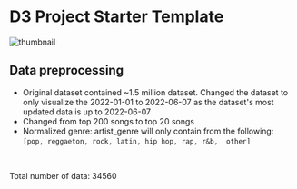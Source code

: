 # D3 Project Starter Template

![thumbnail](https://media.github.students.cs.ubc.ca/user/10565/files/b87f929e-664f-4329-bc94-dc20ed61533a)


## Data preprocessing

- Original dataset contained ~1.5 million dataset. Changed the dataset to only visualize the 2022-01-01 to 2022-06-07 as the dataset's most updated data is up to 2022-06-07
- Changed from top 200 songs to top 20 songs
- Normalized genre: artist_genre will only contain from the following: `[pop, reggaeton, rock, latin, hip hop, rap, r&b,  other]`
<br>

Total number of data: 34560  
